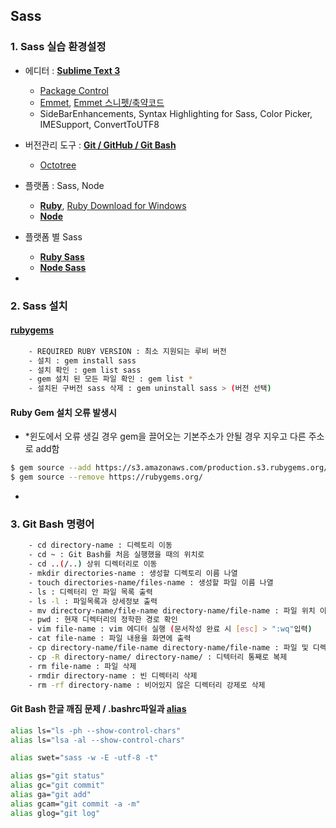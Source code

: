 ## Sass 

### 1. Sass 실습 환경설정

- 에디터 : **[Sublime Text 3](https://www.sublimetext.com/3)**
	* [Package Control](https://packagecontrol.io/)
	* [Emmet](http://docs.emmet.io), [Emmet 스니펫/축약코드](http://docs.emmet.io/cheat-sheet/)
	* SideBarEnhancements, Syntax Highlighting for Sass, Color Picker, IMESupport, ConvertToUTF8

- 버전관리 도구 : **[Git / GitHub / Git Bash](https://git-scm.com/)**
	* [Octotree](https://chrome.google.com/webstore/detail/octotree/bkhaagjahfmjljalopjnoealnfndnagc)

- 플랫폼 : Sass, Node
	* **[Ruby](https://www.ruby-lang.org/ko/)**, [Ruby Download for Windows](http://rubyinstaller.org/)
	* **[Node](https://githubhttps://nodejs.org/en/)**

- 플랫폼 별 Sass
	* **[Ruby Sass](http://sass-lang.com/)**
	* **[Node Sass](https://github.com/sass/node-sass)**

-

### 2. Sass 설치

#### **[rubygems](https://rubygems.org/gems/sass)**

```sh
	- REQUIRED RUBY VERSION : 최소 지원되는 루비 버전
	- 설치 : gem install sass
	- 설치 확인 : gem list sass
	- gem 설치 된 모든 파일 확인 : gem list *
	- 설치된 구버전 sass 삭제 : gem uninstall sass > (버전 선택)
```

#### Ruby Gem 설치 오류 발생시 

- *윈도에서 오류 생길 경우 gem을 끌어오는 기본주소가 안될 경우 지우고 다른 주소로 add함

```sh
$ gem source --add https://s3.amazonaws.com/production.s3.rubygems.org/
$ gem source --remove https://rubygems.org/
```

-

### 3. Git Bash 명령어

```sh
	- cd directory-name : 디렉토리 이동
	- cd ~ : Git Bash를 처음 실행했을 때의 위치로
	- cd ..(/..) 상위 디렉터리로 이동
	- mkdir directories-name : 생성할 디렉토리 이름 나열
	- touch directories-name/files-name : 생성할 파일 이름 나열
	- ls : 디렉터리 안 파일 목록 출력
	- ls -l : 파일목록과 상세정보 출력
	- mv directory-name/file-name directory-name/file-name : 파일 위치 이동 또는 이름 변경
	- pwd : 현재 디렉터리의 정학한 경로 확인
	- vim file-name : vim 에디터 실행 (문서작성 완료 시 [esc] > ":wq"입력)
	- cat file-name : 파일 내용을 화면에 출력
	- cp directory-name/file-name directory-name/file-name : 파일 및 디렉터리 복제 
	- cp -R directory-name/ directory-name/ : 디텍터리 통째로 복제
	- rm file-name : 파일 삭제
	- rmdir directory-name : 빈 디렉터리 삭제
	- rm -rf directory-name : 비어있지 않은 디렉터리 강제로 삭제
```

#### Git Bash 한글 깨짐 문제 / .bashrc파일과 [alias](https://git-scm.com/book/ko/v2/Git%EC%9D%98-%EA%B8%B0%EC%B4%88-Git-Alias)

```sh
alias ls="ls -ph --show-control-chars"
alias ls="lsa -al --show-control-chars"

alias swet="sass -w -E -utf-8 -t"

alias gs="git status"
alias gc="git commit"
alias ga="git add"
alias gcam="git commit -a -m"
alias glog="git log"
```